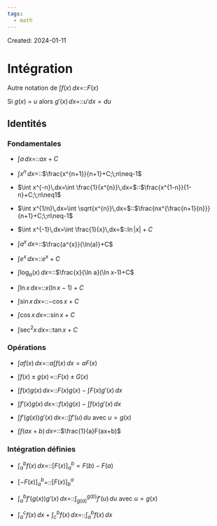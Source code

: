 ```yaml
---
tags:
  - math
---
```

Created: 2024-01-11

# Intégration
Autre notation de $\int f(x)\,dx$=::$F(x)$
<!--SR:!2024-04-08,33,230-->
Si $g(x)$ = $u$ alors $g'(x)\,dx$=::$u'dx=du$
<!--SR:!2024-05-09,65,227-->
## Identités
### Fondamentales
- $\int a\,dx=$::$ax+C$
<!--SR:!2024-05-24,79,250-->
- $\int x^{n}\,dx=$::$\frac{x^{n+1}}{n+1}+C;\;n\neq-1$
<!--SR:!2024-07-11,108,250-->
- $\int x^{-n}\,dx=\int \frac{1}{x^{n}}\,dx=$::$\frac{x^{1-n}}{1-n}+C;\;n\neq1$
<!--SR:!2024-04-26,25,230-->
- $\int x^{1/n}\,dx=\int \sqrt{x^{n}}\,dx=$::$\frac{nx^{\frac{n+1}{n}}}{n+1}+C;\;n\neq-1$
<!--SR:!2024-04-12,20,190-->
- $\int x^{-1}\,dx=\int \frac{1}{x}\,dx=$::$\ln|x|+C$
<!--SR:!2024-04-04,35,210-->
- $\int a^{x}\,dx=$::$\frac{a^{x}}{\ln(a)}+C$
<!--SR:!2024-04-10,13,130-->
- $\int e^{x}\,dx=$::$e^{x}+C$
<!--SR:!2024-07-10,109,250-->
- $\int \log_{a}(x)\,dx=$::$\frac{x}{\ln a}(\ln x-1)+C$
<!--SR:!2024-04-19,16,130-->
- $\int \ln x\,dx=$::$x(\ln x -1)+C$
<!--SR:!2024-04-04,17,190-->
- $\int \sin x\,dx=$::$-\cos x +C$
<!--SR:!2024-04-14,40,230-->
- $\int \cos x\,dx=$::$\sin x +C$
<!--SR:!2024-04-12,38,230-->
- $\int \sec^{2} x\,dx=$::$\tan x +C$
<!--SR:!2024-06-22,97,250-->

### Opérations
- $\int af(x)\,dx=$::$a\int f(x)\,dx=aF(x)$
<!--SR:!2024-07-29,119,250-->
- $\int f(x)\pm g(x)\,=$::$F(x)\pm G(x)$
<!--SR:!2024-06-14,92,250-->
- $\int f(x)g(x)\,dx=$::$F(x)g(x)-\int F(x)g'(x)\,dx$
<!--SR:!2024-04-29,67,250-->
- $\int f'(x)g(x)\,dx=$::$f(x)g(x)-\int f(x)g'(x)\,dx$
<!--SR:!2024-05-18,60,204-->
- $\int f'(g(x))g'(x)\,dx=$::$\int f'(u)\,du$ avec $u=g(x)$
<!--SR:!2024-06-10,87,244-->
- $\int f(ax+b)\,dx=$::$\frac{1}{a}F(ax+b)$
<!--SR:!2024-05-05,62,241-->

### Intégration définies
- $\int_{a}^{b}f(x)\,dx=$::$[F(x)]_{a}^{b}=F(b)-F(a)$
<!--SR:!2024-05-11,67,243-->
- $[-F(x)]_{a}^{b}$=::$[F(x)]_{b}^{a}$
<!--SR:!2024-04-22,55,243-->
- $\int_{a}^{b}f'(g(x))g'(x)\,dx=$::$\int_{g(a)}^{g(b)}f'(u)\,du$ avec $u=g(x)$
<!--SR:!2024-06-05,84,243-->
- $\int_{a}^{c}f(x)\,dx+\int_{c}^{b}f(x)\,dx=$::$\int_{a}^{b}f(x)\,dx$
<!--SR:!2024-05-30,79,243-->



